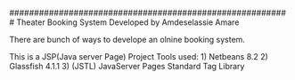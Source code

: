 #########################################################
Theater Booking System Developed by Amdeselassie Amare

There are bunch of ways to develope an olnine booking system.

This is a JSP(Java server Page) Project
Tools used:
          1) Netbeans 8.2
          2) Glassfish 4.1.1
          3) (JSTL) JavaServer Pages Standard Tag Library
     

